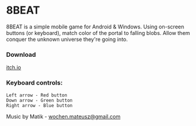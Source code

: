 # 8BEAT
8BEAT is a simple mobile game for Android & Windows.
Using on-screen buttons (or keyboard), match color of the portal to falling blobs. Allow them conquer the unknown universe they're going into.

### Download
[itch.io](https://keiroo.itch.io/8beat)

### Keyboard controls:
```
Left arrow - Red button
Down arrow - Green button
Right arrow - Blue button
```

Music by Matik - wochen.mateusz@gmail.com
